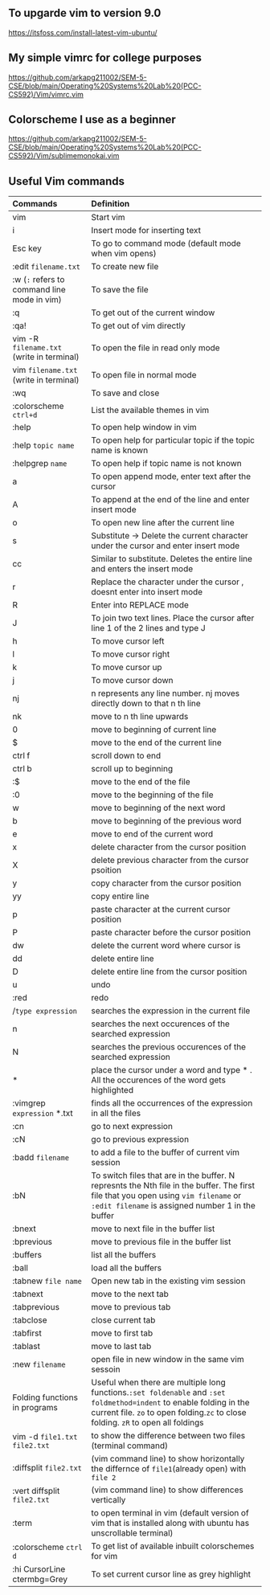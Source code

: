 ## To upgarde vim to version 9.0
https://itsfoss.com/install-latest-vim-ubuntu/

## My simple vimrc for college purposes
https://github.com/arkapg211002/SEM-5-CSE/blob/main/Operating%20Systems%20Lab%20(PCC-CS592)/Vim/vimrc.vim

## Colorscheme I use as a beginner
https://github.com/arkapg211002/SEM-5-CSE/blob/main/Operating%20Systems%20Lab%20(PCC-CS592)/Vim/sublimemonokai.vim

## Useful Vim commands

| Commands | Definition |
|:----|:---|
| vim | Start vim |
| i | Insert mode for inserting text |
| Esc key | To go to command mode (default mode when vim opens) |
| :edit `filename.txt` | To create new file |
| :w (`:` refers to command line mode in vim)| To save the file |
| :q | To get out of the current window |
| :qa! | To get out of vim directly |
| vim -R `filename.txt` (write in terminal) | To open the file in read only mode |
| vim `filename.txt` (write in terminal) | To open file in normal mode |
| :wq | To save and close |
| :colorscheme `ctrl+d` | List the available themes in vim |
| :help | To open help window in vim |
| :help `topic name` | To open help for particular topic if the topic name is known |
| :helpgrep `name` | To open help if topic name is not known |
| a | To open append mode, enter text after the cursor |
| A | To append at the end of the line and enter insert mode |
| o | To open new line after the current line |
| s | Substitute -> Delete the current character under the cursor and enter insert mode |
| cc | Similar to substitute. Deletes the entire line and enters the insert mode |
| r | Replace the character under the cursor , doesnt enter into insert mode |
| R | Enter into REPLACE mode |
| J | To join two text lines. Place the cursor after line 1 of the 2 lines and type J |
| h | To move cursor left |
| l | To move cursor right |
| k | To move cursor up |
| j | To move cursor down |
| nj | n represents any line number. nj moves directly down to that n th line |
| nk | move to n th line upwards |
| 0 | move to beginning of current line |
| $ | move to the end of the current line |
| ctrl f | scroll down to end |
| ctrl b | scroll up to beginning |
| :$ | move to the end of the file |
| :0 | move to the beginning of the file |
| w | move to beginning of the next word |
| b | move to beginning of the previous word |
| e | move to end of the current word |
| x | delete character from the cursor position |
| X | delete previous character from the cursor psoition |
| y | copy character from the cursor position |
| yy | copy entire line |
| p | paste character at the current cursor position |
| P | paste character before the cursor position |
| dw | delete the current word where cursor is |
| dd | delete entire line |
| D | delete entire line from the cursor position |
| u | undo |
| :red | redo |
| /`type expression` | searches the expression in the current file |
| n | searches the next occurences of the searched expression |
| N | searches the previous occurences of the searched expression |
| * | place the cursor under a word and type * . All the occurences of the word gets highlighted |
| :vimgrep `expression` *.txt | finds all the occurrences of the expression in all the files |
| :cn | go to next expression |
| :cN | go to previous expression |
| :badd `filename` | to add a file to the buffer of current vim session |
| :bN | To switch files that are in the buffer. N represnts the Nth file in the buffer. The first file that you open using `vim filename` or `:edit filename` is assigned number 1 in the buffer | 
| :bnext | move to next file in the buffer list |
| :bprevious | move to previous file in the buffer list |
| :buffers | list all the buffers |
| :ball | load all the buffers |
| :tabnew `file name` | Open new tab in the existing vim session |
| :tabnext | move to the next tab |
| :tabprevious | move to previous tab |
| :tabclose | close current tab |
| :tabfirst | move to first tab |
| :tablast | move to last tab |
| :new `filename` | open file in new window in the same vim sessoin |
| Folding functions in programs | Useful when there are multiple long functions.`:set foldenable` and `:set foldmethod=indent` to enable folding in the current file. `zo` to open folding.`zc` to close folding. `zR` to open all foldings |
| vim -d `file1.txt` `file2.txt` | to show the difference between two files (terminal command) |
| :diffsplit `file2.txt`| (vim command line) to show horizontally the differnce of `file1`(already open) with `file 2` |
| :vert diffsplit `file2.txt`| (vim command line) to show differences vertically |
| :term | to open terminal in vim (default version of vim that is installed along with ubuntu has unscrollable terminal) |
| :colorscheme `ctrl d` | To get list of available inbuilt colorschemes for vim |
| :hi CursorLine ctermbg=Grey | To set current cursor line as grey highlight | 

